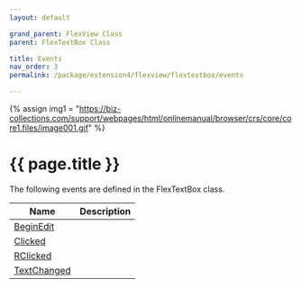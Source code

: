 ```yaml
---
layout: default

grand_parent: FlexView Class
parent: FlexTextBox Class

title: Events
nav_order: 3
permalink: /package/extension4/flexview/flextextbox/events

---
```

{% assign img1 = "https://biz-collections.com/support/webpages/html/onlinemanual/browser/crs/core/core1.files/image001.gif" %}


# {{ page.title }}

The following events are defined in the FlexTextBox class.

|Name      |  Description |
|----------|--------------|
|[BeginEdit](/package/extension4/flexview/flextextbox/events/beginedit) | |
|[Clicked](/package/extension4/flexview/flextextbox/events/clicked) | |
|[RClicked](/package/extension4/flexview/flextextbox/events/rclicked) | |
|[TextChanged](/package/extension4/flexview/flextextbox/events/textchanged) | |


